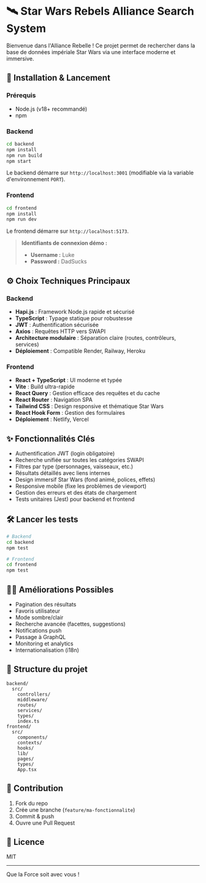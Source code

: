 # 🛰️ Star Wars Rebels Alliance Search System

Bienvenue dans l'Alliance Rebelle ! Ce projet permet de rechercher dans la base de données impériale Star Wars via une interface moderne et immersive.

## 🚀 Installation & Lancement

### Prérequis

- Node.js (v18+ recommandé)
- npm

### Backend

```bash
cd backend
npm install
npm run build
npm start
```

Le backend démarre sur `http://localhost:3001` (modifiable via la variable d'environnement `PORT`).

### Frontend

```bash
cd frontend
npm install
npm run dev
```

Le frontend démarre sur `http://localhost:5173`.

> **Identifiants de connexion démo :**
>
> - **Username :** Luke
> - **Password :** DadSucks

## ⚙️ Choix Techniques Principaux

### Backend

- **Hapi.js** : Framework Node.js rapide et sécurisé
- **TypeScript** : Typage statique pour robustesse
- **JWT** : Authentification sécurisée
- **Axios** : Requêtes HTTP vers SWAPI
- **Architecture modulaire** : Séparation claire (routes, contrôleurs, services)
- **Déploiement** : Compatible Render, Railway, Heroku

### Frontend

- **React + TypeScript** : UI moderne et typée
- **Vite** : Build ultra-rapide
- **React Query** : Gestion efficace des requêtes et du cache
- **React Router** : Navigation SPA
- **Tailwind CSS** : Design responsive et thématique Star Wars
- **React Hook Form** : Gestion des formulaires
- **Déploiement** : Netlify, Vercel

## ✨ Fonctionnalités Clés

- Authentification JWT (login obligatoire)
- Recherche unifiée sur toutes les catégories SWAPI
- Filtres par type (personnages, vaisseaux, etc.)
- Résultats détaillés avec liens internes
- Design immersif Star Wars (fond animé, polices, effets)
- Responsive mobile (fixe les problèmes de viewport)
- Gestion des erreurs et des états de chargement
- Tests unitaires (Jest) pour backend et frontend

## 🛠️ Lancer les tests

```bash
# Backend
cd backend
npm test

# Frontend
cd frontend
npm test
```

## 🧑‍💻 Améliorations Possibles

- Pagination des résultats
- Favoris utilisateur
- Mode sombre/clair
- Recherche avancée (facettes, suggestions)
- Notifications push
- Passage à GraphQL
- Monitoring et analytics
- Internationalisation (i18n)

## 📂 Structure du projet

```
backend/
  src/
    controllers/
    middleware/
    routes/
    services/
    types/
    index.ts
frontend/
  src/
    components/
    contexts/
    hooks/
    lib/
    pages/
    types/
    App.tsx
```

## 📝 Contribution

1. Fork du repo
2. Crée une branche (`feature/ma-fonctionnalite`)
3. Commit & push
4. Ouvre une Pull Request

## 📜 Licence

MIT

---

Que la Force soit avec vous !
